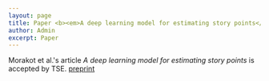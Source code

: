 ```yaml
---
layout: page
title: Paper <b><em>A deep learning model for estimating story points</em></b> is accepted by TSE
author: Admin
excerpt: Paper
---
```


Morakot et al.'s  article _A deep learning model for estimating story points_ is accepted by TSE. [preprint](https://arxiv.org/pdf/1609.00489.pdf)